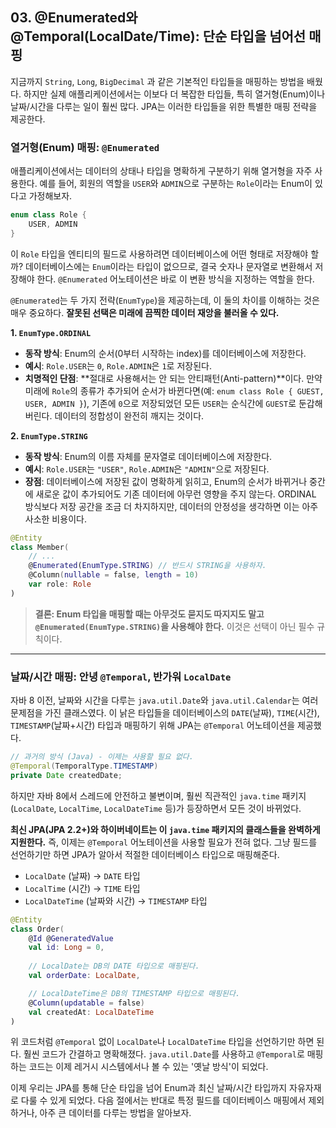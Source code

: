 ## 03\. @Enumerated와 @Temporal(LocalDate/Time): 단순 타입을 넘어선 매핑

지금까지 `String`, `Long`, `BigDecimal` 과 같은 기본적인 타입들을 매핑하는 방법을 배웠다. 하지만 실제 애플리케이션에서는 이보다 더 복잡한 타입들, 특히 열거형(Enum)이나 날짜/시간을 다루는 일이 훨씬 많다. JPA는 이러한 타입들을 위한 특별한 매핑 전략을 제공한다.

### **열거형(Enum) 매핑: `@Enumerated`**

애플리케이션에서는 데이터의 상태나 타입을 명확하게 구분하기 위해 열거형을 자주 사용한다. 예를 들어, 회원의 역할을 `USER`와 `ADMIN`으로 구분하는 `Role`이라는 Enum이 있다고 가정해보자.

```kotlin
enum class Role {
    USER, ADMIN
}
```

이 `Role` 타입을 엔티티의 필드로 사용하려면 데이터베이스에 어떤 형태로 저장해야 할까? 데이터베이스에는 `Enum`이라는 타입이 없으므로, 결국 숫자나 문자열로 변환해서 저장해야 한다. `@Enumerated` 어노테이션은 바로 이 변환 방식을 지정하는 역할을 한다.

`@Enumerated`는 두 가지 전략(`EnumType`)을 제공하는데, 이 둘의 차이를 이해하는 것은 매우 중요하다. **잘못된 선택은 미래에 끔찍한 데이터 재앙을 불러올 수 있다.**

**1. `EnumType.ORDINAL`**

  * **동작 방식**: Enum의 순서(0부터 시작하는 index)를 데이터베이스에 저장한다.
  * **예시**: `Role.USER`는 `0`, `Role.ADMIN`은 `1`로 저장된다.
  * **치명적인 단점**: \*\*절대로 사용해서는 안 되는 안티패턴(Anti-pattern)\*\*이다. 만약 미래에 `Role`의 종류가 추가되어 순서가 바뀐다면(예: `enum class Role { GUEST, USER, ADMIN }`), 기존에 `0`으로 저장되었던 모든 `USER`는 순식간에 `GUEST`로 둔갑해버린다. 데이터의 정합성이 완전히 깨지는 것이다.

**2. `EnumType.STRING`**

  * **동작 방식**: Enum의 이름 자체를 문자열로 데이터베이스에 저장한다.
  * **예시**: `Role.USER`는 `"USER"`, `Role.ADMIN`은 `"ADMIN"`으로 저장된다.
  * **장점**: 데이터베이스에 저장된 값이 명확하게 읽히고, Enum의 순서가 바뀌거나 중간에 새로운 값이 추가되어도 기존 데이터에 아무런 영향을 주지 않는다. ORDINAL 방식보다 저장 공간을 조금 더 차지하지만, 데이터의 안정성을 생각하면 이는 아주 사소한 비용이다.

<!-- end list -->

```kotlin
@Entity
class Member(
    // ...
    @Enumerated(EnumType.STRING) // 반드시 STRING을 사용하자.
    @Column(nullable = false, length = 10)
    var role: Role
)
```

> **결론: Enum 타입을 매핑할 때는 아무것도 묻지도 따지지도 말고 `@Enumerated(EnumType.STRING)`을 사용해야 한다.** 이것은 선택이 아닌 필수 규칙이다.

-----

### **날짜/시간 매핑: 안녕 `@Temporal`, 반가워 `LocalDate`**

자바 8 이전, 날짜와 시간을 다루는 `java.util.Date`와 `java.util.Calendar`는 여러 문제점을 가진 클래스였다. 이 낡은 타입들을 데이터베이스의 `DATE`(날짜), `TIME`(시간), `TIMESTAMP`(날짜+시간) 타입과 매핑하기 위해 JPA는 `@Temporal` 어노테이션을 제공했다.

```java
// 과거의 방식 (Java) - 이제는 사용할 필요 없다.
@Temporal(TemporalType.TIMESTAMP)
private Date createdDate;
```

하지만 자바 8에서 스레드에 안전하고 불변이며, 훨씬 직관적인 `java.time` 패키지(`LocalDate`, `LocalTime`, `LocalDateTime` 등)가 등장하면서 모든 것이 바뀌었다.

**최신 JPA(JPA 2.2+)와 하이버네이트는 이 `java.time` 패키지의 클래스들을 완벽하게 지원한다.** 즉, 이제는 `@Temporal` 어노테이션을 사용할 필요가 전혀 없다. 그냥 필드를 선언하기만 하면 JPA가 알아서 적절한 데이터베이스 타입으로 매핑해준다.

  * `LocalDate` (날짜) -\> `DATE` 타입
  * `LocalTime` (시간) -\> `TIME` 타입
  * `LocalDateTime` (날짜와 시간) -\> `TIMESTAMP` 타입

<!-- end list -->

```kotlin
@Entity
class Order(
    @Id @GeneratedValue
    val id: Long = 0,
    
    // LocalDate는 DB의 DATE 타입으로 매핑된다.
    val orderDate: LocalDate,

    // LocalDateTime은 DB의 TIMESTAMP 타입으로 매핑된다.
    @Column(updatable = false)
    val createdAt: LocalDateTime
)
```

위 코드처럼 `@Temporal` 없이 `LocalDate`나 `LocalDateTime` 타입을 선언하기만 하면 된다. 훨씬 코드가 간결하고 명확해졌다. `java.util.Date`를 사용하고 `@Temporal`로 매핑하는 코드는 이제 레거시 시스템에서나 볼 수 있는 '옛날 방식'이 되었다.

이제 우리는 JPA를 통해 단순 타입을 넘어 Enum과 최신 날짜/시간 타입까지 자유자재로 다룰 수 있게 되었다. 다음 절에서는 반대로 특정 필드를 데이터베이스 매핑에서 제외하거나, 아주 큰 데이터를 다루는 방법을 알아보자.
